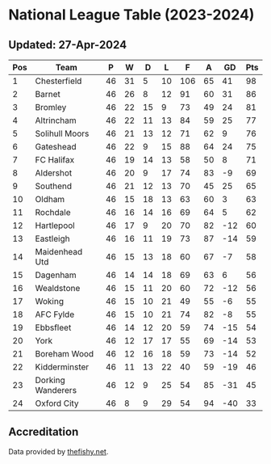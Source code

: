 # National League Table (2023-2024)
## Updated: 27-Apr-2024

| Pos | Team | P | W | D | L | F | A | GD | Pts |
| --- | --- | --- | --- | --- | --- | --- | --- | --- | --- |
| 1 | Chesterfield | 46 | 31 | 5 | 10 | 106 | 65 | 41 | 98 |
| 2 | Barnet | 46 | 26 | 8 | 12 | 91 | 60 | 31 | 86 |
| 3 | Bromley | 46 | 22 | 15 | 9 | 73 | 49 | 24 | 81 |
| 4 | Altrincham | 46 | 22 | 11 | 13 | 84 | 59 | 25 | 77 |
| 5 | Solihull Moors | 46 | 21 | 13 | 12 | 71 | 62 | 9 | 76 |
| 6 | Gateshead | 46 | 22 | 9 | 15 | 88 | 64 | 24 | 75 |
| 7 | FC Halifax | 46 | 19 | 14 | 13 | 58 | 50 | 8 | 71 |
| 8 | Aldershot | 46 | 20 | 9 | 17 | 74 | 83 | -9 | 69 |
| 9 | Southend | 46 | 21 | 12 | 13 | 70 | 45 | 25 | 65 |
| 10 | Oldham | 46 | 15 | 18 | 13 | 63 | 60 | 3 | 63 |
| 11 | Rochdale | 46 | 16 | 14 | 16 | 69 | 64 | 5 | 62 |
| 12 | Hartlepool | 46 | 17 | 9 | 20 | 70 | 82 | -12 | 60 |
| 13 | Eastleigh | 46 | 16 | 11 | 19 | 73 | 87 | -14 | 59 |
| 14 | Maidenhead Utd | 46 | 15 | 13 | 18 | 60 | 67 | -7 | 58 |
| 15 | Dagenham | 46 | 14 | 14 | 18 | 69 | 63 | 6 | 56 |
| 16 | Wealdstone | 46 | 15 | 11 | 20 | 60 | 72 | -12 | 56 |
| 17 | Woking | 46 | 15 | 10 | 21 | 49 | 55 | -6 | 55 |
| 18 | AFC Fylde | 46 | 15 | 10 | 21 | 74 | 82 | -8 | 55 |
| 19 | Ebbsfleet | 46 | 14 | 12 | 20 | 59 | 74 | -15 | 54 |
| 20 | York | 46 | 12 | 17 | 17 | 55 | 69 | -14 | 53 |
| 21 | Boreham Wood | 46 | 12 | 16 | 18 | 59 | 73 | -14 | 52 |
| 22 | Kidderminster | 46 | 11 | 13 | 22 | 40 | 59 | -19 | 46 |
| 23 | Dorking Wanderers | 46 | 12 | 9 | 25 | 54 | 85 | -31 | 45 |
| 24 | Oxford City | 46 | 8 | 9 | 29 | 54 | 94 | -40 | 33 |

## Accreditation 

Data provided by [thefishy.net](https://www.thefishy.net/).